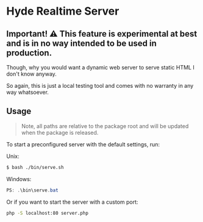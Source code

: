 # Hyde Realtime Server

## Important! ⚠ This feature is experimental at best and is in no way intended to be used in production.
Though, why you would want a dynamic web server to serve static HTML I don't know anyway.

So again, this is just a local testing tool and comes with no warranty in any way whatsoever.

## Usage

> Note, all paths are relative to the package root and will be updated when the package is released.

To start a preconfigured server with the default settings, run:

Unix:

```bash
$ bash ./bin/serve.sh
```

Windows:
```powershell
PS: .\bin\serve.bat
```

Or if you want to start the server with a custom port:

```bash
php -S localhost:80 server.php
```
